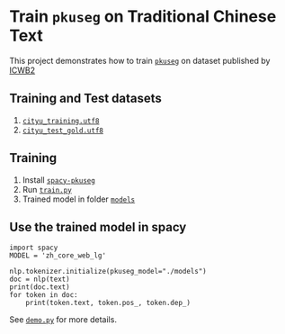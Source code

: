# Train `pkuseg` on Traditional Chinese Text
This project demonstrates how to train [`pkuseg`](https://github.com/explosion/spacy-pkuseg) on dataset published by [ICWB2](https://github.com/yuikns/icwb2-data)

## Training and Test datasets
1. [`cityu_training.utf8`](cityu_training.utf8)
2. [`cityu_test_gold.utf8`](cityu_test_gold.utf8)

## Training
1. Install [`spacy-pkuseg`](https://github.com/explosion/spacy-pkuseg)
2. Run [`train.py`](train.py)
3. Trained model in folder [`models`](./models)

## Use the trained model in spacy
```
import spacy
MODEL = 'zh_core_web_lg'

nlp.tokenizer.initialize(pkuseg_model="./models")
doc = nlp(text)
print(doc.text)
for token in doc:
    print(token.text, token.pos_, token.dep_)
```
See [`demo.py`](demo.py) for more details.